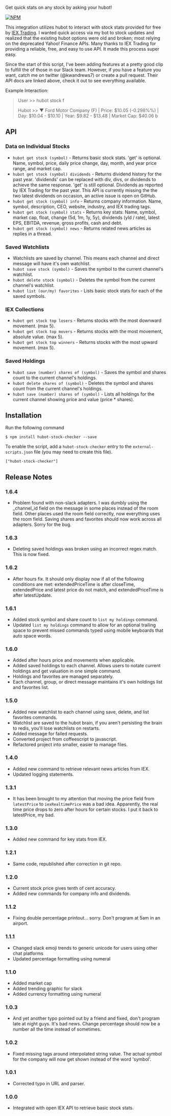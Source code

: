 Get quick stats on any stock by asking your hubot!

[![NPM](https://nodei.co/npm/hubot-stock-checker.png?downloads=true&&downloadRank=true&stars=true)](https://nodei.co/npm/hubot-stock-checker/)

This integration utilizes hubot to interact with stock stats provided for free by [IEX Trading](https://iextrading.com/developer). I wanted quick access via my bot to stock updates and realized that the existing hubot options were old and broken; most relying on the deprecated Yahoo! Finance APIs. Many thanks to IEX Trading for providing a reliable, free, and easy to use API. It made this process super easy. 

Since the start of this script, I've been adding features at a pretty good clip to fulfill the of those in our Slack team. However, if you have a feature you want, catch me on twitter (@kwandrews7) or create a pull request. Their API docs are linked above, check it out to see  everything available. 

Example Interaction:

> User >> hubot stock f
> 
> Hubot >> ▼ Ford Motor Company (F) | Price: $10.05  (-0.298%%) | Day: $10.04  - $10.10  | Year: $9.82  - $13.48  | Market Cap: $40.06 b

API
---

### Data on Individual Stocks

* `hubot get stock (symbol)` - Returns basic stock stats. 'get' is optional. Name, symbol, price, daily price change, day, month, and year price range, and market cap.
* `hubot get stock (symbol) dividends` - Returns dividend history for the past year. 'dividends' can be replaced with div, divs, or dividends to achieve the same response. 'get' is still optional. Dividends as reported by IEX Trading for the past year. This API is currently missing the the two latest dividends on occasion, an active issue is open on GitHub.
* `hubot get stock (symbol) info` - Returns company information. Name, symbol, description, CEO, website, industry, and IEX trading tags.
* `hubot get stock (symbol) stats` - Returns key stats: Name, symbol, market cap, float, change (5d, 1m, 1y, 5y), dividends (yld / rate), latest EPS, EBITDA, revenue, gross profits, cash and debt.
* `hubot get stock (symbol) news` - Returns related news articles as replies in a thread.

### Saved Watchlists

* Watchlists are saved by channel. This means each channel and direct message will have it's own watchlist.
* `hubot save stock (symbol)` - Saves the symbol to the current channel's watchlist.
* `hubot delete stock (symbol)` - Deletes the symbol from the current channel's watchlist.
* `hubot list (our/my) favorites` - Lists basic stock stats for each of the saved symbols.

### IEX Collections 

* `hubot get stock top losers` - Returns stocks with the most downward movement. (max 5).
* `hubot get stock top movers` - Returns stocks with the most movement, absolute value. (max 5).
* `hubot get stock top winners` - Returns stocks with the most upward movement. (max 5).

### Saved Holdings

* `hubot save (number) shares of (symbol)` - Saves the symbol and shares count to the current channel's holdings.
* `hubot delete shares of (symbol)` - Deletes the symbol and shares count from the current channel's holdings.
* `hubot save (number) shares of (symbol)` - Lists all holdings for the current channel showing price and value (price * shares).


## Installation

Run the following command 

    $ npm install hubot-stock-checker --save

To enable the script, add a `hubot-stock-checker` entry to the `external-scripts.json`
file (you may need to create this file).

    ["hubot-stock-checker"]

## Release Notes

### 1.6.4

* Problem found with non-slack adapters. I was dumbly using the _channel_id field on the message in some places instead of the room field. Other places used the room field correctly, now everything uses the room field. Saving shares and favorites should now work across all adapters. Sorry for the bug.

### 1.6.3

* Deleting saved holdings was broken using an incorrect regex match. This is now fixed.

### 1.6.2

* After hours fix. It should only display now if all of the following conditions are met: extendedPriceTime is after closeTime, extendedPrice and latest price do not match, and extendedPriceTime is after latestUpdate.

### 1.6.1

* Added stock symbol and share count to `list my holdings` command.
* Updated `list my holdings` command to allow for an optional trailing space to prevent missed commands typed using mobile keyboards that auto space words.

### 1.6.0

* Added after hours price and movements when applicable. 
* Added saved holdings to each channel. Allows users to notate current holdings and get valuation in one simple command.
* Holdings and favorites are managed separately. 
* Each channel, group, or direct message maintains it's own holdings list and favorites list.

### 1.5.0

* Added new watchlist to each channel using save, delete, and list favorites commands.
* Watchlist are saved to the hubot brain, if you aren't persisting the brain to redis, you'll lose watchlists on restarts.
* Added message for failed requests.
* Converted project from coffeescript to javascript.
* Refactored project into smaller, easier to manage files.

### 1.4.0

* Added new command to retrieve relevant news articles from IEX.
* Updated logging statements.

### 1.3.1

* It has been brought to my attention that moving the price field from `latestPrice` to `iexRealtimePrice` was a bad idea. Apparently, the real time price drops to zero after hours for certain stocks. I put it back to latestPrice, my bad. 

### 1.3.0

* Added new command for key stats from IEX. 

### 1.2.1

* Same code, republished after correction in git repo.

### 1.2.0

* Current stock price gives tenth of cent accuracy.
* Added new commands for company info and dividends. 

### 1.1.2

* Fixing double percentage printout... sorry. Don't program at 5am in an airport.

### 1.1.1

* Changed slack emoji trends to generic unicode for users using other chat platforms
* Updated percentage formatting using numeral

### 1.1.0

* Added market cap
* Added trending graphic for slack
* Added currency formatting using numeral

### 1.0.3

* And yet another typo pointed out by a friend and fixed, don't program late at night guys. It's bad news. Change percentage should now be a number all the time instead of sometimes.

### 1.0.2

* Fixed missing tags around interpolated string value. The actual symbol for the company will now get shown instead of the word 'symbol'.


### 1.0.1

* Corrected typo in URL and parser.

### 1.0.0

* Integrated with open IEX API to retrieve basic stock stats.

